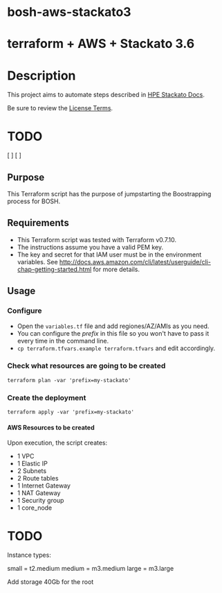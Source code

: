 # bosh-aws-stackato3

# terraform + AWS + Stackato 3.6

# Description

This project aims to automate steps described in [HPE Stackato Docs](http://docs.stackato.com/admin/server/ec2.html#vm-ec2).

Be sure to review the [License Terms](http://docs.stackato.com/admin/reference/eula.html#eula).

# TODO

[ ] 
[ ] 

## Purpose

This Terraform script has the purpose of jumpstarting the Boostrapping process
for BOSH.

## Requirements

* This Terraform script was tested with Terraform v0.7.10.
* The instructions assume you have a valid PEM key.
* The key and secret for that IAM user must be in the environment variables. See http://docs.aws.amazon.com/cli/latest/userguide/cli-chap-getting-started.html for more details.

## Usage

### Configure

* Open the `variables.tf` file and add regiones/AZ/AMIs as you need.
* You can configure the *prefix* in this file so you won't have to pass it every time in the command line.
* `cp terraform.tfvars.example terraform.tfvars` and edit accordingly.

### Check what resources are going to be created

`terraform plan -var 'prefix=my-stackato'`

### Create the deployment

`terraform apply -var 'prefix=my-stackato'`

#### AWS Resources to be created

Upon execution, the script creates:

* 1 VPC
* 1 Elastic IP
* 2 Subnets
* 2 Route tables
* 1 Internet Gateway
* 1 NAT Gateway
* 1 Security group
* 1 core_node

# TODO

Instance types:

small   = t2.medium
medium  = m3.medium
large   = m3.large

Add storage 40Gb for the root
